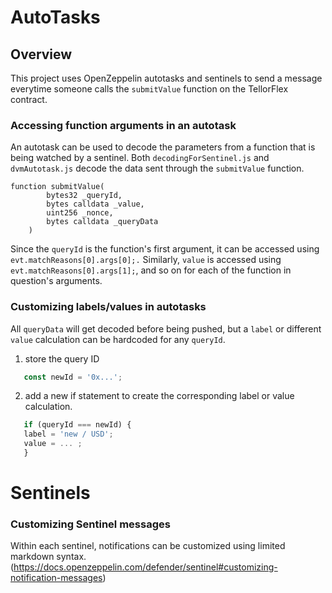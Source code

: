 # AutoTasks 

## Overview 
This project uses OpenZeppelin autotasks and sentinels to send a message everytime someone calls the ```submitValue``` function on the TellorFlex contract. 


### Accessing function arguments in an autotask

An autotask can be used to decode the parameters from a function that is being watched by a sentinel.
Both ```decodingForSentinel.js``` and ```dvmAutotask.js``` decode the data sent through the ```submitValue``` function. 
```    
function submitValue(
        bytes32 _queryId,
        bytes calldata _value,
        uint256 _nonce,
        bytes calldata _queryData
    )
```
Since the ```queryId``` is the function's first argument, it can be accessed using ``` evt.matchReasons[0].args[0];. ```
Similarly, ``` value ``` is accessed using ``` evt.matchReasons[0].args[1]; ```, and so on for each of the function in question's arguments.

### Customizing labels/values in autotasks
All ```queryData``` will get decoded before being pushed, but a ```label``` or different ```value``` calculation can be hardcoded for any ```queryId```. 
  
  1. store the query ID 
  
  ```javascript 
     const newId = '0x...';
  ```
  
  2. add a new if statement to create the corresponding label or value calculation.
  
  ```javascript
     if (queryId === newId) {
     label = 'new / USD';
     value = ... ;
     }
  ```
  
# Sentinels

### Customizing Sentinel messages

Within each sentinel, notifications can be customized using limited markdown syntax.  (https://docs.openzeppelin.com/defender/sentinel#customizing-notification-messages)

